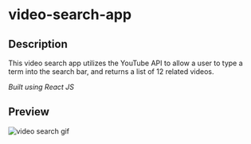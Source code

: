# video-search-app

## Description

This video search app utilizes the YouTube API to allow a user to type a term into the search bar, and returns a list of 12 related videos.

_Built using React JS_

## Preview

![video search gif](video-search-preview.gif)
